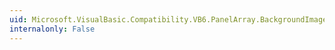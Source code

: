 ```yaml
---
uid: Microsoft.VisualBasic.Compatibility.VB6.PanelArray.BackgroundImageChanged
internalonly: False
---
```


